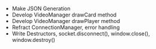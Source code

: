 - Make JSON Generation
- Develop VideoManager drawCard method
- Develop VideoManager drawPlayer method
- Refract ConnectionManager, error handling
- Write Destructors, socket.disconnect(), window.close(), window.destroy()